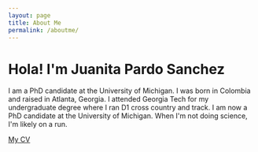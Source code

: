 ```yaml
---
layout: page
title: About Me
permalink: /aboutme/
---
```


# Hola! I'm Juanita Pardo Sanchez
I am a PhD candidate at the University of Michigan. I was born in Colombia and raised in Atlanta, Georgia. I attended Georgia Tech for my undergraduate degree where I ran D1 cross country and track. I am now a PhD candidate at the University of Michigan. When I'm not doing science, I'm likely on a run. 

[My CV](JPSCV_2023_12_08.pdf)
